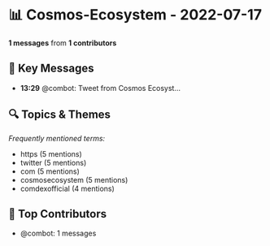# 📊 Cosmos-Ecosystem - 2022-07-17
**1 messages** from **1 contributors**

## 💬 Key Messages
- **13:29** @combot: [‌‌‌‌‎⁠](https://twitter.com/CosmosEcosystem/status/1548661199998427144)Tweet from Cosmos Ecosyst...

## 🔍 Topics & Themes
*Frequently mentioned terms:*
- https (5 mentions)
- twitter (5 mentions)
- com (5 mentions)
- cosmosecosystem (5 mentions)
- comdexofficial (4 mentions)

## 👥 Top Contributors
- @combot: 1 messages